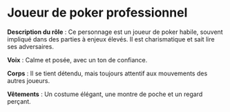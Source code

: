 # Joueur de poker professionnel

**Description du rôle** : Ce personnage est un joueur de poker habile, souvent impliqué dans des parties à enjeux élevés. Il est charismatique et sait lire ses adversaires.

**Voix** : Calme et posée, avec un ton de confiance.

**Corps** : Il se tient détendu, mais toujours attentif aux mouvements des autres joueurs.

**Vêtements** : Un costume élégant, une montre de poche et un regard perçant.